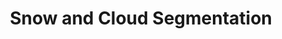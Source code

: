---
layout: home

title: Snow and Cloud Segmentation
titleTemplate: Snow and Cloud Segmentation


hero:
  name: Snow and Cloud
  text: Segmentation
  tagline: Deep Learning for Accurate Snow and Cloud Segmentation in Alpine Landscapes
  actions:
    - theme: brand
      text: Getting Started
      link: /getting-started

---